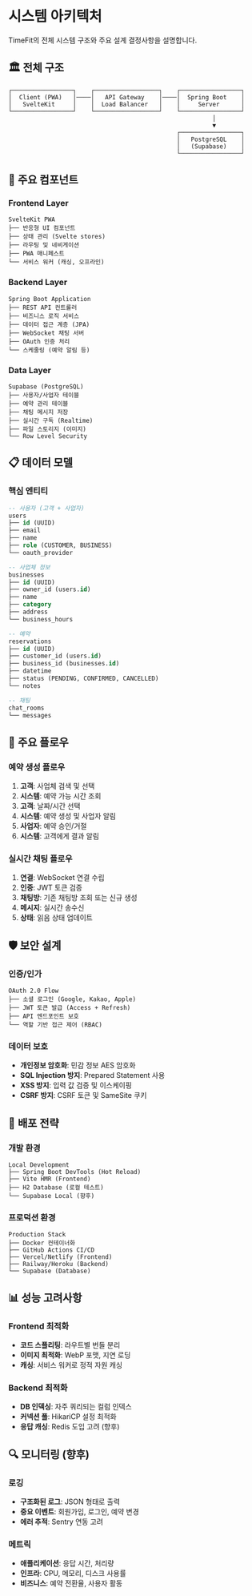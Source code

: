 # 시스템 아키텍처

TimeFit의 전체 시스템 구조와 주요 설계 결정사항을 설명합니다.

## 🏛 전체 구조

```
┌─────────────────┐    ┌──────────────────┐    ┌─────────────────┐
│  Client (PWA)   │────│   API Gateway    │────│  Spring Boot    │
│   SvelteKit     │    │  Load Balancer   │    │     Server      │
└─────────────────┘    └──────────────────┘    └─────────────────┘
                                                         │
                                                         ▼
                                               ┌─────────────────┐
                                               │   PostgreSQL    │
                                               │   (Supabase)    │
                                               └─────────────────┘
```

## 🧩 주요 컴포넌트

### Frontend Layer
```
SvelteKit PWA
├── 반응형 UI 컴포넌트
├── 상태 관리 (Svelte stores)
├── 라우팅 및 네비게이션
├── PWA 매니페스트
└── 서비스 워커 (캐싱, 오프라인)
```

### Backend Layer
```
Spring Boot Application
├── REST API 컨트롤러
├── 비즈니스 로직 서비스
├── 데이터 접근 계층 (JPA)
├── WebSocket 채팅 서버
├── OAuth 인증 처리
└── 스케줄링 (예약 알림 등)
```

### Data Layer
```
Supabase (PostgreSQL)
├── 사용자/사업자 테이블
├── 예약 관리 테이블  
├── 채팅 메시지 저장
├── 실시간 구독 (Realtime)
├── 파일 스토리지 (이미지)
└── Row Level Security
```

## 📋 데이터 모델

### 핵심 엔티티
```sql
-- 사용자 (고객 + 사업자)
users
├── id (UUID)
├── email
├── name
├── role (CUSTOMER, BUSINESS)
└── oauth_provider

-- 사업체 정보
businesses  
├── id (UUID)
├── owner_id (users.id)
├── name
├── category
├── address
└── business_hours

-- 예약
reservations
├── id (UUID) 
├── customer_id (users.id)
├── business_id (businesses.id)
├── datetime
├── status (PENDING, CONFIRMED, CANCELLED)
└── notes

-- 채팅
chat_rooms
└── messages
```

## 🔄 주요 플로우

### 예약 생성 플로우
1. **고객**: 사업체 검색 및 선택
2. **시스템**: 예약 가능 시간 조회  
3. **고객**: 날짜/시간 선택
4. **시스템**: 예약 생성 및 사업자 알림
5. **사업자**: 예약 승인/거절
6. **시스템**: 고객에게 결과 알림

### 실시간 채팅 플로우
1. **연결**: WebSocket 연결 수립
2. **인증**: JWT 토큰 검증
3. **채팅방**: 기존 채팅방 조회 또는 신규 생성
4. **메시지**: 실시간 송수신
5. **상태**: 읽음 상태 업데이트

## 🛡 보안 설계

### 인증/인가
```
OAuth 2.0 Flow
├── 소셜 로그인 (Google, Kakao, Apple)
├── JWT 토큰 발급 (Access + Refresh)  
├── API 엔드포인트 보호
└── 역할 기반 접근 제어 (RBAC)
```

### 데이터 보호
- **개인정보 암호화**: 민감 정보 AES 암호화
- **SQL Injection 방지**: Prepared Statement 사용
- **XSS 방지**: 입력 값 검증 및 이스케이핑
- **CSRF 방지**: CSRF 토큰 및 SameSite 쿠키

## 🚀 배포 전략

### 개발 환경
```
Local Development
├── Spring Boot DevTools (Hot Reload)
├── Vite HMR (Frontend)
├── H2 Database (로컬 테스트)
└── Supabase Local (향후)
```

### 프로덕션 환경
```
Production Stack
├── Docker 컨테이너화
├── GitHub Actions CI/CD
├── Vercel/Netlify (Frontend)
├── Railway/Heroku (Backend)
└── Supabase (Database)
```

## 📊 성능 고려사항

### Frontend 최적화
- **코드 스플리팅**: 라우트별 번들 분리
- **이미지 최적화**: WebP 포맷, 지연 로딩
- **캐싱**: 서비스 워커로 정적 자원 캐싱

### Backend 최적화  
- **DB 인덱싱**: 자주 쿼리되는 컬럼 인덱스
- **커넥션 풀**: HikariCP 설정 최적화
- **응답 캐싱**: Redis 도입 고려 (향후)

## 🔍 모니터링 (향후)

### 로깅
- **구조화된 로그**: JSON 형태로 출력
- **중요 이벤트**: 회원가입, 로그인, 예약 변경
- **에러 추적**: Sentry 연동 고려

### 메트릭
- **애플리케이션**: 응답 시간, 처리량
- **인프라**: CPU, 메모리, 디스크 사용률
- **비즈니스**: 예약 전환율, 사용자 활동 